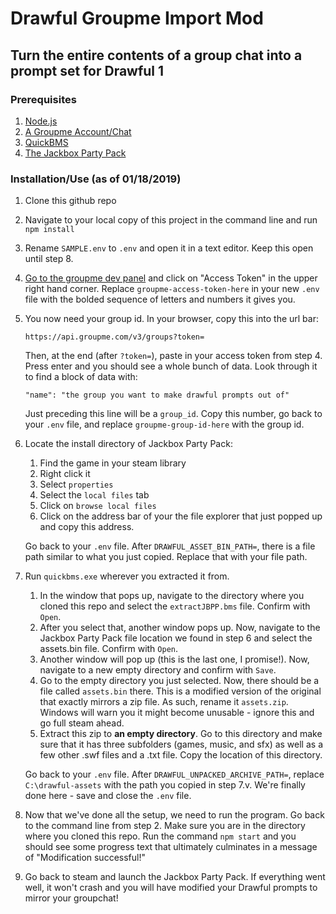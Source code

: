 # Drawful Groupme Import Mod

## Turn the entire contents of a group chat into a prompt set for Drawful 1

### Prerequisites

1. [Node.js](https://nodejs.org/en/download/)
2. [A Groupme Account/Chat](https://groupme.com/)
2. [QuickBMS](https://aluigi.altervista.org/quickbms.htm)
3. [The Jackbox Party Pack](https://store.steampowered.com/app/331670/The_Jackbox_Party_Pack/)

### Installation/Use (as of 01/18/2019)

1. Clone this github repo
2. Navigate to your local copy of this project in the command line and run `npm install`
3. Rename `SAMPLE.env` to `.env` and open it in a text editor. Keep this open until step 8.
4. [Go to the groupme dev panel](https://dev.groupme.com/) and click on "Access Token" in the upper right hand corner. Replace `groupme-access-token-here` in your new `.env` file with the bolded sequence of letters and numbers it gives you.
5. You now need your group id. In your browser, copy this into the url bar:

   `https://api.groupme.com/v3/groups?token=`

   Then, at the end (after `?token=`), paste in your access token from step 4. Press enter and you should see a whole bunch of data. Look through it to find a block of data with:

   `"name": "the group you want to make drawful prompts out of"`

   Just preceding this line will be a `group_id`. Copy this number, go back to your `.env` file, and replace `groupme-group-id-here` with the group id.


6. Locate the install directory of Jackbox Party Pack:
   1. Find the game in your steam library
   2. Right click it
   3. Select `properties`
   4. Select the `local files` tab
   5. Click on `browse local files`
   6. Click on the address bar of your the file explorer that just popped up and copy this address.

   Go back to your `.env` file. After `DRAWFUL_ASSET_BIN_PATH=`, there is a file path similar to what you just copied. Replace that with your file path.

7. Run `quickbms.exe` wherever you extracted it from.
    1. In the window that pops up, navigate to the directory where you cloned this repo and select the `extractJBPP.bms` file. Confirm with `Open`.
    2. After you select that, another window pops up. Now, navigate to the Jackbox Party Pack file location we found in step 6 and select the assets.bin file. Confirm with `Open`.
    3. Another window will pop up (this is the last one, I promise!). Now, navigate to a new empty directory and confirm with `Save`.
    4. Go to the empty directory you just selected. Now, there should be a file called `assets.bin` there. This is a modified version of the original that exactly mirrors a zip file. As such, rename it `assets.zip`. Windows will warn you it might become unusable - ignore this and go full steam ahead.
    5. Extract this zip to **an empty directory**. Go to this directory and make sure that it has three subfolders (games, music, and sfx) as well as a few other .swf files and a .txt file. Copy the location of this directory.
    
   Go back to your `.env` file. After `DRAWFUL_UNPACKED_ARCHIVE_PATH=`, replace `C:\drawful-assets` with the path you copied in step 7.v. We're finally done here - save and close the `.env` file.

8. Now that we've done all the setup, we need to run the program. Go back to the command line from step 2. Make sure you are in the directory where you cloned this repo. Run the command `npm start` and you should see some progress text that ultimately culminates in a message of "Modification successful!"

9. Go back to steam and launch the Jackbox Party Pack. If everything went well, it won't crash and you will have modified your Drawful prompts to mirror your groupchat!
